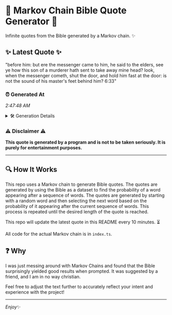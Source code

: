 # 📖 Markov Chain Bible Quote Generator 📖

Infinite quotes from the Bible generated by a Markov chain. ✨

## ✨ Latest Quote ✨
"before him: but ere the messenger came to him, he said to the elders, see ye how this son of a murderer hath sent to take away mine head? look, when the messenger cometh, shut the door, and hold him fast at the door: is not the sound of his master's feet behind him? 6:33"

### ⏰ Generated At
*2:47:48 AM*

<details>
    <summary>🛠️ Generation Details</summary>
    <p>
        <strong>🌱 Seed:</strong> before<br>
        <strong>🔄 Iterations:</strong> 54<br>
        <strong>📜 Context History:</strong><br>[ before ]: him:<br>[ before, him: ]: but<br>[ before, him:, but ]: ere<br>[ before, him:, but, ere ]: the<br>[ before, him:, but, ere, the ]: messenger<br>[ before, him:, but, ere, the, messenger ]: came<br>[ him:, but, ere, the, messenger, came ]: to<br>[ but, ere, the, messenger, came, to ]: him,<br>[ ere, the, messenger, came, to, him, ]: he<br>[ the, messenger, came, to, him,, he ]: said<br>[ messenger, came, to, him,, he, said ]: to<br>[ came, to, him,, he, said, to ]: the<br>[ to, him,, he, said, to, the ]: elders,<br>[ him,, he, said, to, the, elders, ]: see<br>[ he, said, to, the, elders,, see ]: ye<br>[ said, to, the, elders,, see, ye ]: how<br>[ to, the, elders,, see, ye, how ]: this<br>[ the, elders,, see, ye, how, this ]: son<br>[ elders,, see, ye, how, this, son ]: of<br>[ see, ye, how, this, son, of ]: a<br>[ ye, how, this, son, of, a ]: murderer<br>[ how, this, son, of, a, murderer ]: hath<br>[ this, son, of, a, murderer, hath ]: sent<br>[ son, of, a, murderer, hath, sent ]: to<br>[ of, a, murderer, hath, sent, to ]: take<br>[ a, murderer, hath, sent, to, take ]: away<br>[ murderer, hath, sent, to, take, away ]: mine<br>[ hath, sent, to, take, away, mine ]: head?<br>[ sent, to, take, away, mine, head? ]: look,<br>[ to, take, away, mine, head?, look, ]: when<br>[ take, away, mine, head?, look,, when ]: the<br>[ away, mine, head?, look,, when, the ]: messenger<br>[ mine, head?, look,, when, the, messenger ]: cometh,<br>[ head?, look,, when, the, messenger, cometh, ]: shut<br>[ look,, when, the, messenger, cometh,, shut ]: the<br>[ when, the, messenger, cometh,, shut, the ]: door,<br>[ the, messenger, cometh,, shut, the, door, ]: and<br>[ messenger, cometh,, shut, the, door,, and ]: hold<br>[ cometh,, shut, the, door,, and, hold ]: him<br>[ shut, the, door,, and, hold, him ]: fast<br>[ the, door,, and, hold, him, fast ]: at<br>[ door,, and, hold, him, fast, at ]: the<br>[ and, hold, him, fast, at, the ]: door:<br>[ hold, him, fast, at, the, door: ]: is<br>[ him, fast, at, the, door:, is ]: not<br>[ fast, at, the, door:, is, not ]: the<br>[ at, the, door:, is, not, the ]: sound<br>[ the, door:, is, not, the, sound ]: of<br>[ door:, is, not, the, sound, of ]: his<br>[ is, not, the, sound, of, his ]: master's<br>[ not, the, sound, of, his, master's ]: feet<br>[ the, sound, of, his, master's, feet ]: behind<br>[ sound, of, his, master's, feet, behind ]: him?<br>[ of, his, master's, feet, behind, him? ]: 6:33<br>
    </p>
</details>

### ⚠️ Disclaimer ⚠️
**This quote is generated by a program and is not to be taken seriously. It is purely for entertainment purposes.**

---

## 🔍 How It Works

This repo uses a Markov chain to generate Bible quotes. The quotes are generated by using the Bible as a dataset to find the probability of a word appearing after a sequence of words. The quotes are generated by starting with a random word and then selecting the next word based on the probability of it appearing after the current sequence of words. This process is repeated until the desired length of the quote is reached.

This repo will update the latest quote in this README every 10 minutes. ⏳

All code for the actual Markov chain is in `index.ts`.

## ❓ Why

I was just messing around with Markov Chains and found that the Bible surprisingly yielded good results when prompted. 
It was suggested by a friend, and I am in no way christian.

Feel free to adjust the text further to accurately reflect your intent and experience with the project!

---

*Enjoy*✨
